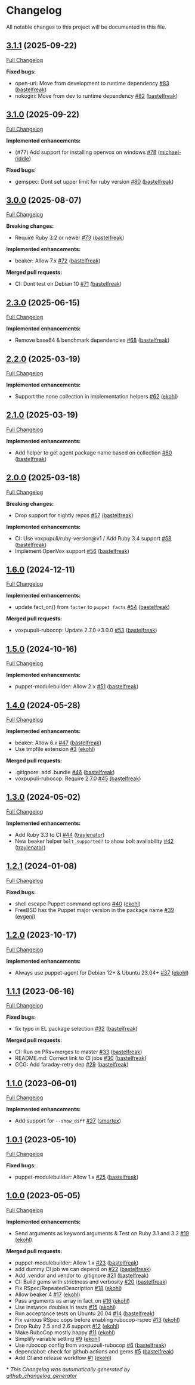 # Changelog

All notable changes to this project will be documented in this file.

## [3.1.1](https://github.com/voxpupuli/beaker_puppet_helpers/tree/3.1.1) (2025-09-22)

[Full Changelog](https://github.com/voxpupuli/beaker_puppet_helpers/compare/3.1.0...3.1.1)

**Fixed bugs:**

- open-uri: Move from development to runtime dependency [\#83](https://github.com/voxpupuli/beaker_puppet_helpers/pull/83) ([bastelfreak](https://github.com/bastelfreak))
- nokogiri: Move from dev to runtime dependency [\#82](https://github.com/voxpupuli/beaker_puppet_helpers/pull/82) ([bastelfreak](https://github.com/bastelfreak))

## [3.1.0](https://github.com/voxpupuli/beaker_puppet_helpers/tree/3.1.0) (2025-09-22)

[Full Changelog](https://github.com/voxpupuli/beaker_puppet_helpers/compare/3.0.0...3.1.0)

**Implemented enhancements:**

- \(\#77\) Add support for installing openvox on windows [\#78](https://github.com/voxpupuli/beaker_puppet_helpers/pull/78) ([michael-riddle](https://github.com/michael-riddle))

**Fixed bugs:**

- gemspec: Dont set upper limit for ruby version [\#80](https://github.com/voxpupuli/beaker_puppet_helpers/pull/80) ([bastelfreak](https://github.com/bastelfreak))

## [3.0.0](https://github.com/voxpupuli/beaker_puppet_helpers/tree/3.0.0) (2025-08-07)

[Full Changelog](https://github.com/voxpupuli/beaker_puppet_helpers/compare/2.3.0...3.0.0)

**Breaking changes:**

- Require Ruby 3.2 or newer [\#73](https://github.com/voxpupuli/beaker_puppet_helpers/pull/73) ([bastelfreak](https://github.com/bastelfreak))

**Implemented enhancements:**

- beaker: Allow 7.x [\#72](https://github.com/voxpupuli/beaker_puppet_helpers/pull/72) ([bastelfreak](https://github.com/bastelfreak))

**Merged pull requests:**

- CI: Dont test on Debian 10 [\#71](https://github.com/voxpupuli/beaker_puppet_helpers/pull/71) ([bastelfreak](https://github.com/bastelfreak))

## [2.3.0](https://github.com/voxpupuli/beaker_puppet_helpers/tree/2.3.0) (2025-06-15)

[Full Changelog](https://github.com/voxpupuli/beaker_puppet_helpers/compare/2.2.0...2.3.0)

**Implemented enhancements:**

- Remove base64 & benchmark dependencies [\#68](https://github.com/voxpupuli/beaker_puppet_helpers/pull/68) ([bastelfreak](https://github.com/bastelfreak))

## [2.2.0](https://github.com/voxpupuli/beaker_puppet_helpers/tree/2.2.0) (2025-03-19)

[Full Changelog](https://github.com/voxpupuli/beaker_puppet_helpers/compare/2.1.0...2.2.0)

**Implemented enhancements:**

- Support the none collection in implementation helpers [\#62](https://github.com/voxpupuli/beaker_puppet_helpers/pull/62) ([ekohl](https://github.com/ekohl))

## [2.1.0](https://github.com/voxpupuli/beaker_puppet_helpers/tree/2.1.0) (2025-03-19)

[Full Changelog](https://github.com/voxpupuli/beaker_puppet_helpers/compare/2.0.0...2.1.0)

**Implemented enhancements:**

- Add helper to get agent package name based on collection [\#60](https://github.com/voxpupuli/beaker_puppet_helpers/pull/60) ([bastelfreak](https://github.com/bastelfreak))

## [2.0.0](https://github.com/voxpupuli/beaker_puppet_helpers/tree/2.0.0) (2025-03-18)

[Full Changelog](https://github.com/voxpupuli/beaker_puppet_helpers/compare/1.6.0...2.0.0)

**Breaking changes:**

- Drop support for nightly repos [\#57](https://github.com/voxpupuli/beaker_puppet_helpers/pull/57) ([bastelfreak](https://github.com/bastelfreak))

**Implemented enhancements:**

- CI: Use voxpupuli/ruby-version@v1 / Add Ruby 3.4 support [\#58](https://github.com/voxpupuli/beaker_puppet_helpers/pull/58) ([bastelfreak](https://github.com/bastelfreak))
- Implement OpenVox support [\#56](https://github.com/voxpupuli/beaker_puppet_helpers/pull/56) ([bastelfreak](https://github.com/bastelfreak))

## [1.6.0](https://github.com/voxpupuli/beaker_puppet_helpers/tree/1.6.0) (2024-12-11)

[Full Changelog](https://github.com/voxpupuli/beaker_puppet_helpers/compare/1.5.0...1.6.0)

**Implemented enhancements:**

- update fact\_on\(\) from `facter` to `puppet facts` [\#54](https://github.com/voxpupuli/beaker_puppet_helpers/pull/54) ([bastelfreak](https://github.com/bastelfreak))

**Merged pull requests:**

- voxpupuli-rubocop: Update 2.7.0-\>3.0.0 [\#53](https://github.com/voxpupuli/beaker_puppet_helpers/pull/53) ([bastelfreak](https://github.com/bastelfreak))

## [1.5.0](https://github.com/voxpupuli/beaker_puppet_helpers/tree/1.5.0) (2024-10-16)

[Full Changelog](https://github.com/voxpupuli/beaker_puppet_helpers/compare/1.4.0...1.5.0)

**Implemented enhancements:**

- puppet-modulebuilder: Allow 2.x [\#51](https://github.com/voxpupuli/beaker_puppet_helpers/pull/51) ([bastelfreak](https://github.com/bastelfreak))

## [1.4.0](https://github.com/voxpupuli/beaker_puppet_helpers/tree/1.4.0) (2024-05-28)

[Full Changelog](https://github.com/voxpupuli/beaker_puppet_helpers/compare/1.3.0...1.4.0)

**Implemented enhancements:**

- beaker: Allow 6.x [\#47](https://github.com/voxpupuli/beaker_puppet_helpers/pull/47) ([bastelfreak](https://github.com/bastelfreak))
- Use tmpfile extension [\#3](https://github.com/voxpupuli/beaker_puppet_helpers/pull/3) ([ekohl](https://github.com/ekohl))

**Merged pull requests:**

- .gitignore: add .bundle [\#46](https://github.com/voxpupuli/beaker_puppet_helpers/pull/46) ([bastelfreak](https://github.com/bastelfreak))
- voxpupuli-rubocop: Require 2.7.0 [\#45](https://github.com/voxpupuli/beaker_puppet_helpers/pull/45) ([bastelfreak](https://github.com/bastelfreak))

## [1.3.0](https://github.com/voxpupuli/beaker_puppet_helpers/tree/1.3.0) (2024-05-02)

[Full Changelog](https://github.com/voxpupuli/beaker_puppet_helpers/compare/1.2.1...1.3.0)

**Implemented enhancements:**

- Add Ruby 3.3 to CI [\#44](https://github.com/voxpupuli/beaker_puppet_helpers/pull/44) ([traylenator](https://github.com/traylenator))
- New beaker helper `bolt_supported?` to show bolt availability [\#42](https://github.com/voxpupuli/beaker_puppet_helpers/pull/42) ([traylenator](https://github.com/traylenator))

## [1.2.1](https://github.com/voxpupuli/beaker_puppet_helpers/tree/1.2.1) (2024-01-08)

[Full Changelog](https://github.com/voxpupuli/beaker_puppet_helpers/compare/1.2.0...1.2.1)

**Fixed bugs:**

- shell escape Puppet command options [\#40](https://github.com/voxpupuli/beaker_puppet_helpers/pull/40) ([ekohl](https://github.com/ekohl))
- FreeBSD has the Puppet major version in the package name [\#39](https://github.com/voxpupuli/beaker_puppet_helpers/pull/39) ([evgeni](https://github.com/evgeni))

## [1.2.0](https://github.com/voxpupuli/beaker_puppet_helpers/tree/1.2.0) (2023-10-17)

[Full Changelog](https://github.com/voxpupuli/beaker_puppet_helpers/compare/1.1.1...1.2.0)

**Implemented enhancements:**

- Always use puppet-agent for Debian 12+ & Ubuntu 23.04+ [\#37](https://github.com/voxpupuli/beaker_puppet_helpers/pull/37) ([ekohl](https://github.com/ekohl))

## [1.1.1](https://github.com/voxpupuli/beaker_puppet_helpers/tree/1.1.1) (2023-06-16)

[Full Changelog](https://github.com/voxpupuli/beaker_puppet_helpers/compare/1.1.0...1.1.1)

**Fixed bugs:**

- fix typo in EL package selection [\#32](https://github.com/voxpupuli/beaker_puppet_helpers/pull/32) ([bastelfreak](https://github.com/bastelfreak))

**Merged pull requests:**

- CI: Run on PRs+merges to master [\#33](https://github.com/voxpupuli/beaker_puppet_helpers/pull/33) ([bastelfreak](https://github.com/bastelfreak))
- README.md: Correct link to CI jobs [\#30](https://github.com/voxpupuli/beaker_puppet_helpers/pull/30) ([bastelfreak](https://github.com/bastelfreak))
- GCG: Add faraday-retry dep [\#29](https://github.com/voxpupuli/beaker_puppet_helpers/pull/29) ([bastelfreak](https://github.com/bastelfreak))

## [1.1.0](https://github.com/voxpupuli/beaker_puppet_helpers/tree/1.1.0) (2023-06-01)

[Full Changelog](https://github.com/voxpupuli/beaker_puppet_helpers/compare/1.0.1...1.1.0)

**Implemented enhancements:**

- Add support for `--show_diff` [\#27](https://github.com/voxpupuli/beaker_puppet_helpers/pull/27) ([smortex](https://github.com/smortex))

## [1.0.1](https://github.com/voxpupuli/beaker_puppet_helpers/tree/1.0.1) (2023-05-10)

[Full Changelog](https://github.com/voxpupuli/beaker_puppet_helpers/compare/1.0.0...1.0.1)

**Fixed bugs:**

- puppet-modulebuilder: Allow 1.x [\#25](https://github.com/voxpupuli/beaker_puppet_helpers/pull/25) ([bastelfreak](https://github.com/bastelfreak))

## [1.0.0](https://github.com/voxpupuli/beaker_puppet_helpers/tree/1.0.0) (2023-05-05)

[Full Changelog](https://github.com/voxpupuli/beaker_puppet_helpers/compare/5cc9e2e0e2a6a3541502bb1aae961071a8b96157...1.0.0)

**Implemented enhancements:**

- Send arguments as keyword arguments & Test on Ruby 3.1 and 3.2 [\#19](https://github.com/voxpupuli/beaker_puppet_helpers/pull/19) ([ekohl](https://github.com/ekohl))

**Merged pull requests:**

- puppet-modulebuilder: Allow 1.x [\#23](https://github.com/voxpupuli/beaker_puppet_helpers/pull/23) ([bastelfreak](https://github.com/bastelfreak))
- add dummy CI job we can depend on [\#22](https://github.com/voxpupuli/beaker_puppet_helpers/pull/22) ([bastelfreak](https://github.com/bastelfreak))
- Add .vendor and vendor to .gitignore [\#21](https://github.com/voxpupuli/beaker_puppet_helpers/pull/21) ([bastelfreak](https://github.com/bastelfreak))
- CI: Build gems with strictness and verbosity [\#20](https://github.com/voxpupuli/beaker_puppet_helpers/pull/20) ([bastelfreak](https://github.com/bastelfreak))
- Fix RSpec/RepeatedDescription [\#18](https://github.com/voxpupuli/beaker_puppet_helpers/pull/18) ([ekohl](https://github.com/ekohl))
- Allow beaker 4 [\#17](https://github.com/voxpupuli/beaker_puppet_helpers/pull/17) ([ekohl](https://github.com/ekohl))
- Pass arguments as array in fact\_on [\#16](https://github.com/voxpupuli/beaker_puppet_helpers/pull/16) ([ekohl](https://github.com/ekohl))
- Use instance doubles in tests [\#15](https://github.com/voxpupuli/beaker_puppet_helpers/pull/15) ([ekohl](https://github.com/ekohl))
- Run acceptance tests on Ubuntu 20.04 [\#14](https://github.com/voxpupuli/beaker_puppet_helpers/pull/14) ([bastelfreak](https://github.com/bastelfreak))
- Fix various RSpec cops before enabling rubocop-rspec [\#13](https://github.com/voxpupuli/beaker_puppet_helpers/pull/13) ([ekohl](https://github.com/ekohl))
- Drop Ruby 2.5 and 2.6 support [\#12](https://github.com/voxpupuli/beaker_puppet_helpers/pull/12) ([ekohl](https://github.com/ekohl))
- Make RuboCop mostly happy [\#11](https://github.com/voxpupuli/beaker_puppet_helpers/pull/11) ([ekohl](https://github.com/ekohl))
- Simplify variable setting [\#9](https://github.com/voxpupuli/beaker_puppet_helpers/pull/9) ([ekohl](https://github.com/ekohl))
- Use rubocop config from voxpupuli-rubocop [\#6](https://github.com/voxpupuli/beaker_puppet_helpers/pull/6) ([bastelfreak](https://github.com/bastelfreak))
- dependabot: check for github actions and gems [\#5](https://github.com/voxpupuli/beaker_puppet_helpers/pull/5) ([bastelfreak](https://github.com/bastelfreak))
- Add CI and release workflow [\#1](https://github.com/voxpupuli/beaker_puppet_helpers/pull/1) ([ekohl](https://github.com/ekohl))



\* *This Changelog was automatically generated by [github_changelog_generator](https://github.com/github-changelog-generator/github-changelog-generator)*
